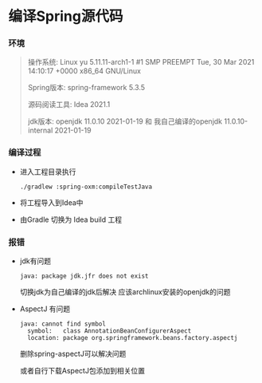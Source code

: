 # 编译Spring源代码

### 环境

> 操作系统:  Linux yu 5.11.11-arch1-1 #1 SMP PREEMPT Tue, 30 Mar 2021 14:10:17 +0000 x86_64 GNU/Linux
>
> Spring版本: spring-framework 5.3.5
>
>  源码阅读工具:  Idea 2021.1
>
> jdk版本:     openjdk 11.0.10 2021-01-19         和   我自己编译的openjdk 11.0.10-internal 2021-01-19

### 编译过程

* 进入工程目录执行

  `./gradlew :spring-oxm:compileTestJava`

* 将工程导入到Idea中

* 由Gradle 切换为 Idea  build 工程

### 报错

* jdk有问题

  ```
  java: package jdk.jfr does not exist
  ```

  切换jdk为自己编译的jdk后解决   应该archlinux安装的openjdk的问题


* AspectJ 有问题

  ```
  java: cannot find symbol
    symbol:   class AnnotationBeanConfigurerAspect
    location: package org.springframework.beans.factory.aspectj
  ```

  删除spring-aspectJ可以解决问题

  或者自行下载AspectJ包添加到相关位置

